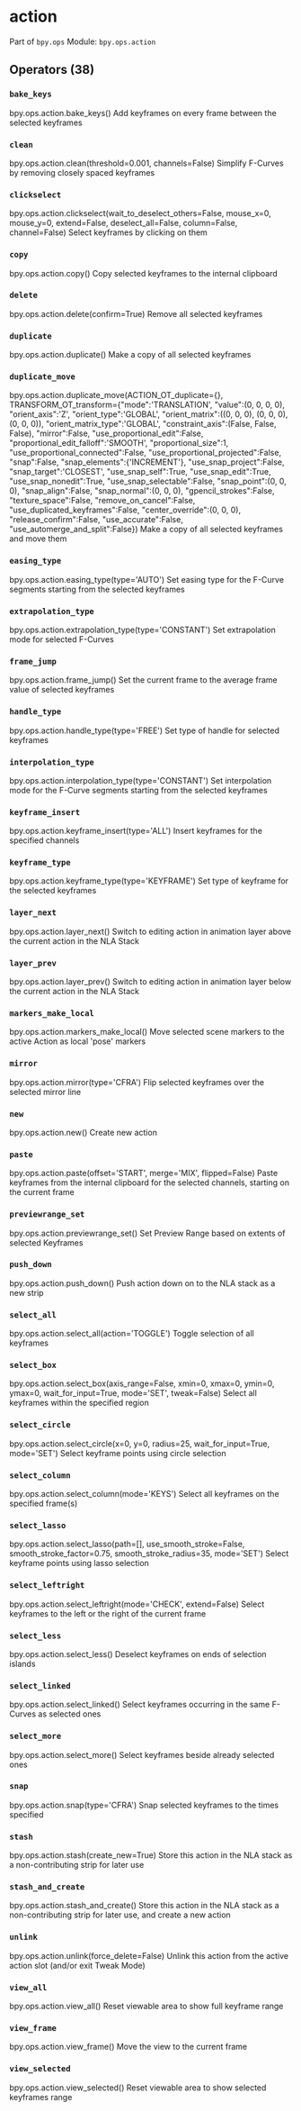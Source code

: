 # action

Part of `bpy.ops`
Module: `bpy.ops.action`

## Operators (38)

### `bake_keys`

bpy.ops.action.bake_keys()
Add keyframes on every frame between the selected keyframes

### `clean`

bpy.ops.action.clean(threshold=0.001, channels=False)
Simplify F-Curves by removing closely spaced keyframes

### `clickselect`

bpy.ops.action.clickselect(wait_to_deselect_others=False, mouse_x=0, mouse_y=0, extend=False, deselect_all=False, column=False, channel=False)
Select keyframes by clicking on them

### `copy`

bpy.ops.action.copy()
Copy selected keyframes to the internal clipboard

### `delete`

bpy.ops.action.delete(confirm=True)
Remove all selected keyframes

### `duplicate`

bpy.ops.action.duplicate()
Make a copy of all selected keyframes

### `duplicate_move`

bpy.ops.action.duplicate_move(ACTION_OT_duplicate={}, TRANSFORM_OT_transform={"mode":'TRANSLATION', "value":(0, 0, 0, 0), "orient_axis":'Z', "orient_type":'GLOBAL', "orient_matrix":((0, 0, 0), (0, 0, 0), (0, 0, 0)), "orient_matrix_type":'GLOBAL', "constraint_axis":(False, False, False), "mirror":False, "use_proportional_edit":False, "proportional_edit_falloff":'SMOOTH', "proportional_size":1, "use_proportional_connected":False, "use_proportional_projected":False, "snap":False, "snap_elements":{'INCREMENT'}, "use_snap_project":False, "snap_target":'CLOSEST', "use_snap_self":True, "use_snap_edit":True, "use_snap_nonedit":True, "use_snap_selectable":False, "snap_point":(0, 0, 0), "snap_align":False, "snap_normal":(0, 0, 0), "gpencil_strokes":False, "texture_space":False, "remove_on_cancel":False, "use_duplicated_keyframes":False, "center_override":(0, 0, 0), "release_confirm":False, "use_accurate":False, "use_automerge_and_split":False})
Make a copy of all selected keyframes and move them

### `easing_type`

bpy.ops.action.easing_type(type='AUTO')
Set easing type for the F-Curve segments starting from the selected keyframes

### `extrapolation_type`

bpy.ops.action.extrapolation_type(type='CONSTANT')
Set extrapolation mode for selected F-Curves

### `frame_jump`

bpy.ops.action.frame_jump()
Set the current frame to the average frame value of selected keyframes

### `handle_type`

bpy.ops.action.handle_type(type='FREE')
Set type of handle for selected keyframes

### `interpolation_type`

bpy.ops.action.interpolation_type(type='CONSTANT')
Set interpolation mode for the F-Curve segments starting from the selected keyframes

### `keyframe_insert`

bpy.ops.action.keyframe_insert(type='ALL')
Insert keyframes for the specified channels

### `keyframe_type`

bpy.ops.action.keyframe_type(type='KEYFRAME')
Set type of keyframe for the selected keyframes

### `layer_next`

bpy.ops.action.layer_next()
Switch to editing action in animation layer above the current action in the NLA Stack

### `layer_prev`

bpy.ops.action.layer_prev()
Switch to editing action in animation layer below the current action in the NLA Stack

### `markers_make_local`

bpy.ops.action.markers_make_local()
Move selected scene markers to the active Action as local 'pose' markers

### `mirror`

bpy.ops.action.mirror(type='CFRA')
Flip selected keyframes over the selected mirror line

### `new`

bpy.ops.action.new()
Create new action

### `paste`

bpy.ops.action.paste(offset='START', merge='MIX', flipped=False)
Paste keyframes from the internal clipboard for the selected channels, starting on the current frame

### `previewrange_set`

bpy.ops.action.previewrange_set()
Set Preview Range based on extents of selected Keyframes

### `push_down`

bpy.ops.action.push_down()
Push action down on to the NLA stack as a new strip

### `select_all`

bpy.ops.action.select_all(action='TOGGLE')
Toggle selection of all keyframes

### `select_box`

bpy.ops.action.select_box(axis_range=False, xmin=0, xmax=0, ymin=0, ymax=0, wait_for_input=True, mode='SET', tweak=False)
Select all keyframes within the specified region

### `select_circle`

bpy.ops.action.select_circle(x=0, y=0, radius=25, wait_for_input=True, mode='SET')
Select keyframe points using circle selection

### `select_column`

bpy.ops.action.select_column(mode='KEYS')
Select all keyframes on the specified frame(s)

### `select_lasso`

bpy.ops.action.select_lasso(path=[], use_smooth_stroke=False, smooth_stroke_factor=0.75, smooth_stroke_radius=35, mode='SET')
Select keyframe points using lasso selection

### `select_leftright`

bpy.ops.action.select_leftright(mode='CHECK', extend=False)
Select keyframes to the left or the right of the current frame

### `select_less`

bpy.ops.action.select_less()
Deselect keyframes on ends of selection islands

### `select_linked`

bpy.ops.action.select_linked()
Select keyframes occurring in the same F-Curves as selected ones

### `select_more`

bpy.ops.action.select_more()
Select keyframes beside already selected ones

### `snap`

bpy.ops.action.snap(type='CFRA')
Snap selected keyframes to the times specified

### `stash`

bpy.ops.action.stash(create_new=True)
Store this action in the NLA stack as a non-contributing strip for later use

### `stash_and_create`

bpy.ops.action.stash_and_create()
Store this action in the NLA stack as a non-contributing strip for later use, and create a new action

### `unlink`

bpy.ops.action.unlink(force_delete=False)
Unlink this action from the active action slot (and/or exit Tweak Mode)

### `view_all`

bpy.ops.action.view_all()
Reset viewable area to show full keyframe range

### `view_frame`

bpy.ops.action.view_frame()
Move the view to the current frame

### `view_selected`

bpy.ops.action.view_selected()
Reset viewable area to show selected keyframes range
